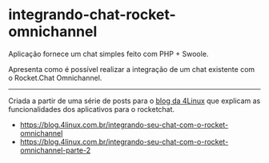 # integrando-chat-rocket-omnichannel

Aplicação fornece um chat simples feito com PHP + Swoole.

Apresenta como é possível realizar a integração de um chat existente com o Rocket.Chat Omnichannel.

---

Criada a partir de uma série de posts para o [blog da 4Linux](https://blog.4linux.com.br/) que explicam as funcionalidades dos aplicativos para o rocketchat.

- https://blog.4linux.com.br/integrando-seu-chat-com-o-rocket-omnichannel
- https://blog.4linux.com.br/integrando-seu-chat-com-o-rocket-omnichannel-parte-2
